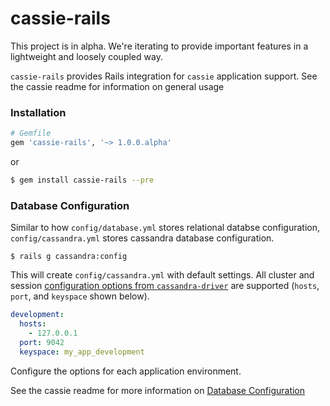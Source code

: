 # cassie-rails

This project is in alpha. We're iterating to provide important features in a lightweight and loosely coupled way.

`cassie-rails` provides Rails integration for `cassie` application support. See the cassie readme for information on general usage

### Installation

```ruby
# Gemfile
gem 'cassie-rails', '~> 1.0.0.alpha'
```
or
```bash
$ gem install cassie-rails --pre
```

### Database Configuration

Similar to how `config/database.yml` stores relational databse configuration, `config/cassandra.yml` stores cassandra database configuration.

```
$ rails g cassandra:config
```

This will create `config/cassandra.yml` with default settings. All cluster and session [configuration options from `cassandra-driver`]() are supported (`hosts`, `port`, and `keyspace` shown below).

```yml
development:
  hosts:
    - 127.0.0.1
  port: 9042
  keyspace: my_app_development
```

Configure the options for each application environment.

See the cassie readme for more information on [Database Configuration](https://github.com/eprothro/cassie#database-configuration)